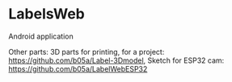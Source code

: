 # LabelsWeb

Android application

Other parts:  3D parts for printing, for a project: https://github.com/b05a/Label-3Dmodel, Sketch for ESP32 cam: https://github.com/b05a/LabelWebESP32
